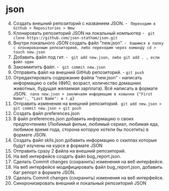 # json
4. Создать внешний репозиторий c названием JSON. - ` Переходим в Github > Repositories > New` 
5. Клонировать репозиторий JSON на локальный компьютер - ` git clone https://github.com/json-statham/json.git` 
 6. Внутри локального JSON создать файл “new.json”. - ` башимся в папку с клонированным репозиторией, либо переходим через команду cd > touch new.json` 
 7. Добавить файл под гит. - ` git add new.json, либо git add . , если файл один` 
 8. Закоммитить файл. - ` git commit new.json`  
 9. Отправить файл на внешний GitHub репозиторий. - `git push` 
 10. Отредактировать содержание файла “new.json” - написать информацию о себе (ФИО, возраст, количество домашних животных, будущая желаемая зарплата). Всё написать в формате JSON.
` nano new.json > заключаем информацию в ковычки {"First Name":, "Last Name": и т.д}` 
 11. Отправить изменения на внешний репозиторий.` git add new.json > git commit new.json > git push` 
 12. Создать файл preferences.json
 13. В файл preferences.json добавить информацию о своих предпочтениях (Любимый фильм, любимый сериал, любимая еда, любимое время года, сторона которую хотели бы посетить) в формате JSON.
 14. Создать файл sklls.json добавить информацию о скиллах которые будут изучены на курсе в формате JSON
 15. Отправить сразу 2 файла на внешний репозиторий.
 16. На веб интерфейсе создать файл bug_report.json.
 17. Сделать Commit changes (сохранить) изменения на веб интерфейсе.
 18. На веб интерфейсе модифицировать файл bug_report.json, добавить баг репорт в формате JSON.
 19. Сделать Commit changes (сохранить) изменения на веб интерфейсе.
 20. Синхронизировать внешний и локальный репозиторий JSON
